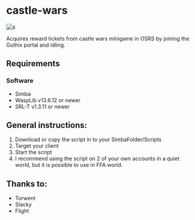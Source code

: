 # castle-wars

![a](https://i.redd.it/cg5c3tdy0e9z.png)

Acquires reward tickets from castle wars minigame in OSRS by joining the Guthix portal and idling.

## Requirements

### Software

- Simba
- WaspLib v13.6.12 or newer
- SRL-T v1.3.11 or newer

## General instructions:

1. Download or copy the script in to your SimbaFolder/Scripts
2. Target your client
3. Start the script
4. I recommend using the script on 2 of your own accounts in a quiet world, but it is possible to use in FFA world.

## Thanks to:

- Torwent
- Slacky
- Flight

